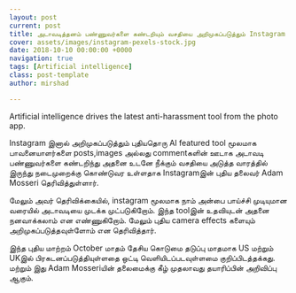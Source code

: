 ```yaml
---
layout: post
current: post
title: அடாவடித்தனம் பண்ணுவர்களை கண்டறியும் வசதியை அறிமுகப்படுத்தும் Instagram
cover: assets/images/instagram-pexels-stock.jpg
date: 2018-10-10 00:00:00 +0000
navigation: true
tags: [Artificial intelligence]
class: post-template
author: mirshad

---
```

Artificial intelligence drives the latest anti-harassment tool from the photo app.

Instagram இனால் அறிமுகப்படுத்தும் புதியதொரு AI featured tool மூலமாக பாவனையாளர்களை posts,images அல்லது commentகளின் ஊடாக அடாவடி பண்ணுவர்களை கண்டறிந்து அதனை உடனே நீக்கும் வசதியை அடுத்த வாரத்தில் இருந்து நடைமுறைக்கு கொண்டுவர உள்ளதாக Instagramஇன் புதிய தலைவர் Adam Mosseri தெரிவித்துள்ளார்.

மேலும் அவர் தெரிவிக்கையில், instagram மூலமாக நாம் அன்பை பாய்ச்சி முடியுமான வரையில் அடாவடியை முடக்க முட்படுகிறோம். இந்த toolஇன் உதவியுடன் அதனை நனவாக்கலாம் என எண்ணுகிறோம். மேலும் புதிய camera effects களையும் அறிமுகப்படுத்தவுள்ளோம் என தெரிவித்தார்.

இந்த புதிய மாற்றம் October மாதம் தேசிய கொடுமை தடுப்பு மாதமாக US மற்றும் UKஇல் பிரகடனப்படுத்தியுள்ளதை ஒட்டி வெளியிடப்படவுள்ளமை குறிப்பிடத்தக்கது. மற்றும் இது Adam Mosseriயின் தலைமைக்கு கீழ் முதலாவது தயாரிப்பின் அறிவிப்பு ஆகும்.